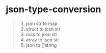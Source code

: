 # json-type-conversion
>1. json str to map
>2. struct to josn str
>3. map to json str
>4. array to json str
>5. json to []string
